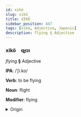 ```yaml
---
id: xikö
slug: xikö
title: XİKÖ
sidebar_position: 447
tags: [xikö, Adjective, Japonic]
description: flying § Adjective
---
```


### xikö&emsp;<span kind="abugida">ɋɟɔı</span>

*flying* **§** Adjective

**IPA**: /ˈʃi.ko/

**Verb**: to be flying

**Noun**: flight

**Modifier**: flying

<details>
    <summary>Origin</summary>
    Japanese ひこう hikō [çi̥ko̞ː]<br/>
    <em>Japonic Language Family</em>
</details>